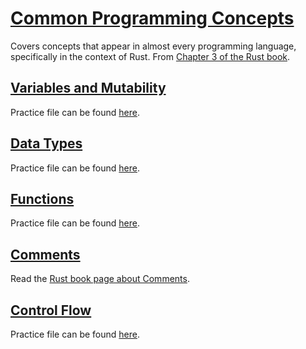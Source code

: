 # [Common Programming Concepts](https://doc.rust-lang.org/book/ch03-00-common-programming-concepts.html)
Covers concepts that appear in almost every programming language, specifically in the context of Rust. From [Chapter 3 of the Rust book](https://doc.rust-lang.org/book/ch03-00-common-programming-concepts.html).

## [Variables and Mutability](https://doc.rust-lang.org/book/ch03-01-variables-and-mutability.html)

Practice file can be found [here](variables_and_mutability/src/main.rs).

## [Data Types](https://doc.rust-lang.org/book/ch03-02-data-types.html)

Practice file can be found [here](data_types/src/main.rs).

## [Functions](https://doc.rust-lang.org/book/ch03-03-how-functions-work.html)

Practice file can be found [here](functions/src/main.rs).

## [Comments](https://doc.rust-lang.org/book/ch03-04-comments.html)

Read the [Rust book page about Comments](https://doc.rust-lang.org/book/ch03-04-comments.html).

## [Control Flow](https://doc.rust-lang.org/book/ch03-05-control-flow.html)

Practice file can be found [here](control_flow/src/main.rs).
